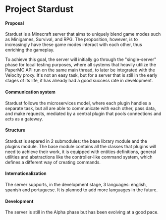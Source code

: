 # Project Stardust

#### Proposal
Stardust is a Minecraft server that aims to uniquely blend game modes such as Minigames, Survival, and RPG. The proposition, however, is to increasingly have these game modes interact with each other, thus enriching the gameplay.

To achieve this goal, the server will initially go through the "single-server" phase for local testing purposes, where all systems that heavily utilize the PaperMC API run on the same main thread, to later be integrated with the Velocity proxy. It's not an easy task, but for a server that is still in the early stages of its life, it has already had a good success rate in development.

#### Communication system
Stardust follows the microservices model, where each plugin handles a separate task, but all are able to communicate with each other, pass data, and make requests, mediated by a central plugin that pools connections and acts as a gateway.

#### Structure
Stardust is separed in 2 submodules: the base library module and the plugins module. The base module contains all the classes that plugins will need to achieve their work, it is equipped with entities definitions, general utilities and abstractions like the controller-like command system, which defines a different way of creating commands.

#### Internationalization
The server supports, in the development stage, 3 languages: english, spanish and portuguese. It is planned to add more languages in the future.

#### Development
The server is still in the Alpha phase but has been evolving at a good pace.
